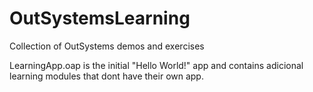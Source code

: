 # OutSystemsLearning

Collection of OutSystems demos and exercises

LearningApp.oap is the initial "Hello World!" app and contains adicional learning modules that dont have their own app.


